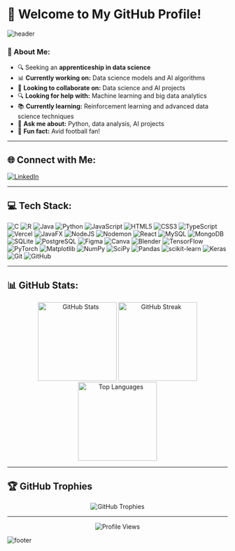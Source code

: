 # 🌟 Welcome to My GitHub Profile!

![header](https://capsule-render.vercel.app/api?type=waving&color=0:EEFF00,100:a82da8&height=250&section=header&text=Fono%20Colince&fontSize=90&fontAlignY=35&fontColor=ffffff)

### 💫 About Me:
- 🔍 Seeking an **apprenticeship in data science**
- 📊 **Currently working on:** Data science models and AI algorithms
- 🤝 **Looking to collaborate on:** Data science and AI projects
- 🔍 **Looking for help with:** Machine learning and big data analytics
- 📚 **Currently learning:** Reinforcement learning and advanced data science techniques
- 💬 **Ask me about:** Python, data analysis, AI projects
- 🎉 **Fun fact:** Avid football fan!

---

## 🌐 Connect with Me:
[![LinkedIn](https://img.shields.io/badge/LinkedIn-%230077B5.svg?style=for-the-badge&logo=linkedin&logoColor=white)](https://www.linkedin.com/in/fono-colince-b3a111273/)

---

## 💻 Tech Stack:
![C](https://img.shields.io/badge/C-%2300599C.svg?style=for-the-badge&logo=c&logoColor=white)
![R](https://img.shields.io/badge/R-%23276DC3.svg?style=for-the-badge&logo=r&logoColor=white)
![Java](https://img.shields.io/badge/Java-%23ED8B00.svg?style=for-the-badge&logo=openjdk&logoColor=white)
![Python](https://img.shields.io/badge/Python-3670A0?style=for-the-badge&logo=python&logoColor=ffdd54)
![JavaScript](https://img.shields.io/badge/JavaScript-%23323330.svg?style=for-the-badge&logo=javascript&logoColor=%23F7DF1E)
![HTML5](https://img.shields.io/badge/HTML5-%23E34F26.svg?style=for-the-badge&logo=html5&logoColor=white)
![CSS3](https://img.shields.io/badge/CSS3-%231572B6.svg?style=for-the-badge&logo=css3&logoColor=white)
![TypeScript](https://img.shields.io/badge/TypeScript-%23007ACC.svg?style=for-the-badge&logo=typescript&logoColor=white)
![Vercel](https://img.shields.io/badge/Vercel-%23000000.svg?style=for-the-badge&logo=vercel&logoColor=white)
![JavaFX](https://img.shields.io/badge/JavaFX-%23FF0000.svg?style=for-the-badge&logo=javafx&logoColor=white)
![NodeJS](https://img.shields.io/badge/Node.js-6DA55F?style=for-the-badge&logo=node.js&logoColor=white)
![Nodemon](https://img.shields.io/badge/Nodemon-%23323330.svg?style=for-the-badge&logo=nodemon&logoColor=%BBDEAD)
![React](https://img.shields.io/badge/React-%2320232a.svg?style=for-the-badge&logo=react&logoColor=%2361DAFB)
![MySQL](https://img.shields.io/badge/MySQL-4479A1.svg?style=for-the-badge&logo=mysql&logoColor=white)
![MongoDB](https://img.shields.io/badge/MongoDB-%234ea94b.svg?style=for-the-badge&logo=mongodb&logoColor=white)
![SQLite](https://img.shields.io/badge/SQLite-%2307405e.svg?style=for-the-badge&logo=sqlite&logoColor=white)
![PostgreSQL](https://img.shields.io/badge/PostgreSQL-%23316192.svg?style=for-the-badge&logo=postgresql&logoColor=white)
![Figma](https://img.shields.io/badge/Figma-%23F24E1E.svg?style=for-the-badge&logo=figma&logoColor=white)
![Canva](https://img.shields.io/badge/Canva-%2300C4CC.svg?style=for-the-badge&logo=canva&logoColor=white)
![Blender](https://img.shields.io/badge/Blender-%23F5792A.svg?style=for-the-badge&logo=blender&logoColor=white)
![TensorFlow](https://img.shields.io/badge/TensorFlow-%23FF6F00.svg?style=for-the-badge&logo=TensorFlow&logoColor=white)
![PyTorch](https://img.shields.io/badge/PyTorch-%23EE4C2C.svg?style=for-the-badge&logo=PyTorch&logoColor=white)
![Matplotlib](https://img.shields.io/badge/Matplotlib-%23ffffff.svg?style=for-the-badge&logo=Matplotlib&logoColor=black)
![NumPy](https://img.shields.io/badge/NumPy-%23013243.svg?style=for-the-badge&logo=numpy&logoColor=white)
![SciPy](https://img.shields.io/badge/SciPy-%230C55A5.svg?style=for-the-badge&logo=scipy&logoColor=white)
![Pandas](https://img.shields.io/badge/Pandas-%23150458.svg?style=for-the-badge&logo=pandas&logoColor=white)
![scikit-learn](https://img.shields.io/badge/scikit--learn-%23F7931E.svg?style=for-the-badge&logo=scikit-learn&logoColor=white)
![Keras](https://img.shields.io/badge/Keras-%23D00000.svg?style=for-the-badge&logo=Keras&logoColor=white)
![Git](https://img.shields.io/badge/Git-%23F05033.svg?style=for-the-badge&logo=git&logoColor=white)
![GitHub](https://img.shields.io/badge/GitHub-%23121011.svg?style=for-the-badge&logo=github&logoColor=white)

---

## 📊 GitHub Stats:
<div align="center">
  <img src="https://github-readme-stats.vercel.app/api?username=Fonocol&theme=dark&hide_border=false&include_all_commits=true&count_private=true" alt="GitHub Stats" height="180em"/>
  <img src="https://github-readme-streak-stats.herokuapp.com/?user=Fonocol&theme=dark&hide_border=false" alt="GitHub Streak" height="180em"/>
  <img src="https://github-readme-stats.vercel.app/api/top-langs/?username=Fonocol&theme=dark&hide_border=false&include_all_commits=true&count_private=true&layout=compact" alt="Top Languages" height="180em"/>
</div>

---

## 🏆 GitHub Trophies
<div align="center">
  <img src="https://github-profile-trophy.vercel.app/?username=Fonocol&theme=radical&no-frame=false&no-bg=false&margin-w=4" alt="GitHub Trophies"/>
</div>

---

<div align="center">
  <img src="https://visitcount.itsvg.in/api?id=Fonocol&icon=0&color=0" alt="Profile Views"/>
</div>

![footer](https://capsule-render.vercel.app/api?section=footer&type=waving&color=0:EEFF00,100:a82da8&height=150)
